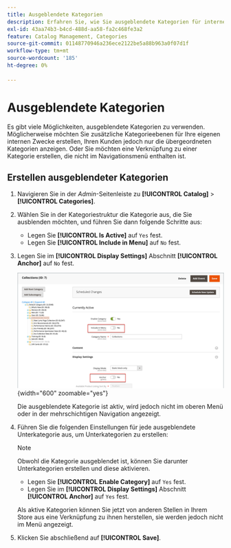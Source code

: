 ```yaml
---
title: Ausgeblendete Kategorien
description: Erfahren Sie, wie Sie ausgeblendete Kategorien für interne Zwecke oder zum Verknüpfen mit einer Kategorie verwenden, die nicht im Navigationsmenü enthalten ist.
exl-id: 43aa74b3-b4cd-488d-aa58-fa2c468fe3a2
feature: Catalog Management, Categories
source-git-commit: 01148770946a236ece2122be5a88b963a0f07d1f
workflow-type: tm+mt
source-wordcount: '185'
ht-degree: 0%

---
```


# Ausgeblendete Kategorien

Es gibt viele Möglichkeiten, ausgeblendete Kategorien zu verwenden. Möglicherweise möchten Sie zusätzliche Kategorieebenen für Ihre eigenen internen Zwecke erstellen, Ihren Kunden jedoch nur die übergeordneten Kategorien anzeigen. Oder Sie möchten eine Verknüpfung zu einer Kategorie erstellen, die nicht im Navigationsmenü enthalten ist.

## Erstellen ausgeblendeter Kategorien

1. Navigieren Sie in der _Admin_-Seitenleiste zu **[!UICONTROL Catalog]** > **[!UICONTROL Categories]**.

1. Wählen Sie in der Kategoriestruktur die Kategorie aus, die Sie ausblenden möchten, und führen Sie dann folgende Schritte aus:

   - Legen Sie **[!UICONTROL Is Active]** auf `Yes` fest.
   - Legen Sie **[!UICONTROL Include in Menu]** auf `No` fest.

1. Legen Sie im **[!UICONTROL Display Settings]** Abschnitt **[!UICONTROL Anchor]** auf `No` fest.

   ![Ausgeblendete Kategorie](./assets/hidden-categories.png){width="600" zoomable="yes"}

   Die ausgeblendete Kategorie ist aktiv, wird jedoch nicht im oberen Menü oder in der mehrschichtigen Navigation angezeigt.

1. Führen Sie die folgenden Einstellungen für jede ausgeblendete Unterkategorie aus, um Unterkategorien zu erstellen:

   >[!NOTE]
   >
   >Obwohl die Kategorie ausgeblendet ist, können Sie darunter Unterkategorien erstellen und diese aktivieren.

   - Legen Sie **[!UICONTROL Enable Category]** auf `Yes` fest.
   - Legen Sie im **[!UICONTROL Display Settings]** Abschnitt **[!UICONTROL Anchor]** auf `Yes` fest.

   Als aktive Kategorien können Sie jetzt von anderen Stellen in Ihrem Store aus eine Verknüpfung zu ihnen herstellen, sie werden jedoch nicht im Menü angezeigt.

1. Klicken Sie abschließend auf **[!UICONTROL Save]**.
